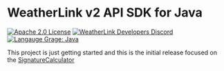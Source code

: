 # WeatherLink v2 API SDK for Java

[![Apache 2.0 License](https://img.shields.io/github/license/weatherlink/weatherlink-v2-api-sdk-java?color=blue)](https://tldrlegal.com/license/apache-license-2.0-(apache-2.0))
[![WeatherLink Developers Discord](https://img.shields.io/discord/882722161641554021?color=blue&label=WeatherLink%20Developers&logo=discord&logoColor=white)](https://discord.gg/WCEdd2S4Ve)
[![Langauge Grage: Java](https://img.shields.io/lgtm/grade/java/github/weatherlink/weatherlink-v2-api-sdk-java?color=blue&logo=lgtm&logoColor=white)](https://lgtm.com/projects/g/weatherlink/weatherlink-v2-api-sdk-java/context:java)

This project is just getting started and this is the initial release focused on the [SignatureCalculator](https://github.com/weatherlink/weatherlink-v2-api-sdk-java/blob/main/src/main/java/com/weatherlink/api/v2/signature/SignatureCalculator.java)

